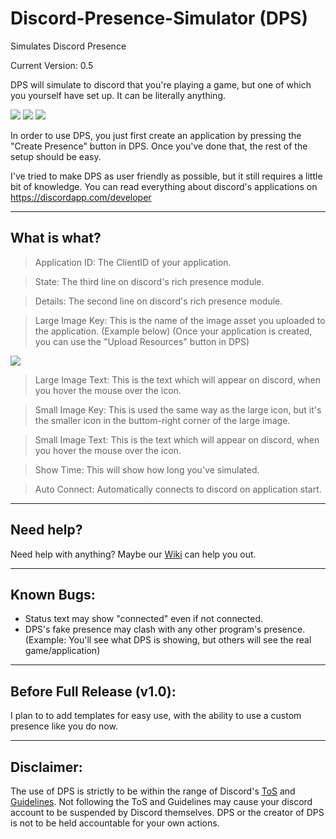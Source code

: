 # Discord-Presence-Simulator (DPS)
Simulates Discord Presence

Current Version: 0.5

DPS will simulate to discord that you're playing a game, but one of which you yourself have set up.
It can be literally anything.

<img src="https://nullstudios.net/dps.JPG"> <img src="https://nullstudios.net/dps4.JPG"> 
<img src="https://nullstudios.net/dps2.JPG"> 

In order to use DPS, you just first create an application by pressing the "Create Presence" button in DPS.
Once you've done that, the rest of the setup should be easy.

I've tried to make DPS as user friendly as possible, but it still requires a little bit of knowledge.
You can read everything about discord's applications on https://discordapp.com/developer
***
## What is what?

> Application ID: The ClientID of your application.

> State: The third line on discord's rich presence module.

> Details: The second line on discord's rich presence module.

>Large Image Key: This is the name of the image asset you uploaded to the application. (Example below)
(Once your application is created, you can use the "Upload Resources" button in DPS)
<img src="https://nullstudios.net/dps5.JPG"> 

> Large Image Text: This is the text which will appear on discord, when you hover the mouse over the icon.

> Small Image Key: This is used the same way as the large icon, but it's the smaller icon in the buttom-right corner of the large image.

> Small Image Text: This is the text which will appear on discord, when you hover the mouse over the icon.

> Show Time: This will show how long you've simulated.

> Auto Connect: Automatically connects to discord on application start.
***
## Need help?
Need help with anything? Maybe our [Wiki](https://github.com/Minac2503/Discord-Presence-Simulator/wiki) can help you out.
***
## Known Bugs:
- Status text may show "connected" even if not connected.
- DPS's fake presence may clash with any other program's presence. (Example: You'll see what DPS is showing, but others will see the real game/application)
***
## Before Full Release (v1.0):
I plan to to add templates for easy use, with the ability to use a custom presence like you do now.
***
## Disclaimer:
The use of DPS is strictly to be within the range of Discord's [ToS](https://discordapp.com/terms) and [Guidelines](https://discordapp.com/guidelines).
Not following the ToS and Guidelines may cause your discord account to be suspended by Discord themselves.
DPS or the creator of DPS is not to be held accountable for your own actions.
